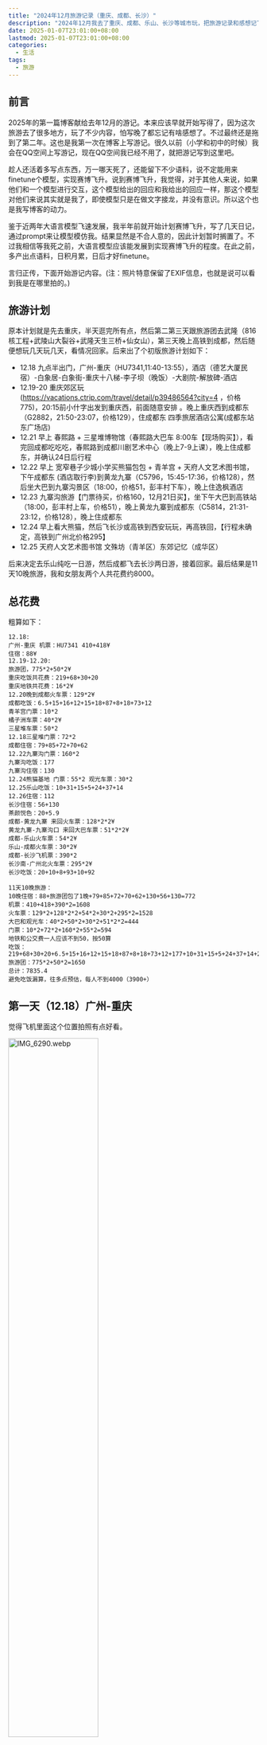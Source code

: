 ```yaml
---
title: "2024年12月旅游记录（重庆、成都、长沙）"
description: "2024年12月我去了重庆、成都、乐山、长沙等城市玩，把旅游记录和感想记下来。"
date: 2025-01-07T23:01:00+08:00
lastmod: 2025-01-07T23:01:00+08:00
categories:
  - 生活
tags:
  - 旅游
---
```


## 前言

2025年的第一篇博客献给去年12月的游记。本来应该早就开始写得了，因为这次旅游去了很多地方，玩了不少内容，怕写晚了都忘记有啥感想了。不过最终还是拖到了第二年。这也是我第一次在博客上写游记。很久以前（小学和初中的时候）我会在QQ空间上写游记，现在QQ空间我已经不用了，就把游记写到这里吧。

趁人还活着多写点东西，万一哪天死了，还能留下不少语料，说不定能用来finetune个模型，实现赛博飞升。说到赛博飞升，我觉得，对于其他人来说，如果他们和一个模型进行交互，这个模型给出的回应和我给出的回应一样，那这个模型对他们来说其实就是我了，即使模型只是在做文字接龙，并没有意识。所以这个也是我写博客的动力。

鉴于近两年大语言模型飞速发展，我半年前就开始计划赛博飞升，写了几天日记，通过prompt来让模型模仿我。结果显然是不合人意的，因此计划暂时搁置了。不过我相信等我死之前，大语言模型应该能发展到实现赛博飞升的程度。在此之前，多产出点语料，日积月累，日后才好finetune。

言归正传，下面开始游记内容。(注：照片特意保留了EXIF信息，也就是说可以看到我是在哪里拍的。)

## 旅游计划

原本计划就是先去重庆，半天逛完所有点，然后第二第三天跟旅游团去武隆（816核工程+武陵山大裂谷+武隆天生三桥+仙女山），第三天晚上高铁到成都，然后随便想玩几天玩几天，看情况回家。后来出了个初版旅游计划如下：

- 12.18 九点半出门，广州-重庆（HU7341,11:40-13:55），酒店（德艺大厦民宿）-白象居-白象街-重庆十八梯-李子坝（晚饭）-大剧院-解放碑-酒店
- 12.19-20 重庆郊区玩(https://vacations.ctrip.com/travel/detail/p39486564?city=4 ，价格775)，20:15前小什字出发到重庆西，前面随意安排
。晚上重庆西到成都东（G2882，21:50-23:07，价格129），住成都东 四季旅居酒店公寓(成都东站东广场店)
- 12.21 早上 春熙路 + 三星堆博物馆（春熙路大巴车 8:00车【现场购买】），看完回成都吃吃吃，春熙路到成都川剧艺术中心（晚上7-9上课），晚上住成都东，并确认24日后行程
- 12.22 早上 宽窄巷子少城小学买熊猫包包 + 青羊宫 + 天府人文艺术图书馆，下午成都东 (酒店取行李)到黄龙九寨（C5796，15:45-17:36，价格128），然后坐大巴到九寨沟景区（18:00，价格51，彭丰村下车），晚上住逸枫酒店
- 12.23 九寨沟旅游【门票待买，价格160，12月21日买】，坐下午大巴到高铁站（18:00，彭丰村上车，价格51），晚上黄龙九寨到成都东（C5814，21:31-23:12，价格128），晚上住成都东
- 12.24 早上看大熊猫，然后飞长沙或高铁到西安玩玩，再高铁回，【行程未确定，高铁到广州北价格295】
- 12.25 天府人文艺术图书馆 文殊坊（青羊区）东郊记忆（成华区）

后来决定去乐山纯吃一日游，然后成都飞去长沙两日游，接着回家。最后结果是11天10晚旅游，我和女朋友两个人共花费约8000。

## 总花费

粗算如下：

```text
12.18:
广州-重庆 机票：HU7341 410+418¥
住宿：88¥
12.19-12.20:
旅游团，775*2+50*2¥
重庆吃饭共花费：219+68+30+20
重庆地铁共花费：16*2¥
12.20晚到成都火车票：129*2¥
成都吃饭：6.5+15+16+12+15+18+87+8+18+73+12
青羊宫门票：10*2
橘子洲车票：40*2¥
三星堆车票：50*2
12.18三星堆门票：72*2
成都住宿：79+85+72+70+62
12.22九寨沟门票：160*2
九寨沟吃饭：177
九寨沟住宿：130
12.24熊猫基地 门票：55*2 观光车票：30*2
12.25乐山吃饭：10+31+15+5+24+37+14
12.26住宿：112
长沙住宿：56+130
茶颜悦色：20+5.9
成都-黄龙九寨 来回火车票：128*2*2¥
黄龙九寨-九寨沟口 来回大巴车票：51*2*2¥
成都-乐山火车票：54*2¥
乐山-成都火车票：30*2¥
成都-长沙飞机票：390*2
长沙南-广州北火车票：295*2¥
长沙吃饭：20+10+8+93+10+92
```

```text
11天10晚旅游：
10晚住宿：88+旅游团包了1晚+79+85+72+70+62+130+56+130=772
机票：410+418+390*2=1608
火车票：129*2+128*2*2+54*2+30*2+295*2=1528
大巴和观光车：40*2+50*2+30*2+51*2*2=444
门票：10*2+72*2+160*2+55*2=594
地铁和公交费一人应该不到50，按50算
吃饭：219+68+30+20+6.5+15+16+12+15+18+87+8+18+73+12+177+10+31+15+5+24+37+14+20+5.9+20+10+8+93+10+92=1189.4
旅游团：775*2+50*2=1650
总计：7835.4
避免吃饭漏算，往多点预估，每人不到4000（3900+）
```

## 第一天（12.18）广州-重庆

觉得飞机里面这个位置拍照有点好看。

<p><img src="IMG_6290.webp" alt="IMG_6290.webp" width="60%" height="auto"></p>

一下飞机就看到很大的雾，不知道是雾还是雾霾，不愧是雾都。

![IMG_6291.webp](IMG_6291.webp)

![IMG_6294.webp](IMG_6294.webp)

坐地铁到酒店放下行李后就按计划游玩。

白象居，进门看似一楼，往前走走，旁边就很深……吓死，那么高，感觉十几楼的样子……

图中正对着的就是东水门长江大桥，下面是湖广会馆。

![IMG_6298.webp](IMG_6298.webp)

白象居另外一边望出去。

![IMG_6299.webp](IMG_6299.webp)

这个楼梯别有一番美感。

<p><img src="IMG_6301.webp" alt="IMG_6301.webp" width="60%" height="auto"></p>

白象居外面一个打卡拍照点。（图里面的是路人）

<p><img src="IMG_6303.webp" alt="IMG_6303.webp" width="60%" height="auto"></p>

这个楼梯看着有点吓人，万一脚滑就直接滚下去了。

<p><img src="IMG_6320.webp" alt="IMG_6320.webp" width="60%" height="auto"></p>

出了白象居后，我们走到了东水门长江大桥上面去拍湖广会馆。上桥是坐电梯上的，大概5层楼那么高，还是观光电梯。电梯出来地板是铁皮做的，虽然知道应该很稳但是还是吓到出冷汗。在桥边拍照也很害怕，不敢靠近栏杆，同时也怕手滑手机掉下去了。

![IMG_6324.webp](IMG_6324.webp)

湖广会馆没进去，要钱，好像不是很值。

<p><img src="IMG_6326.webp" alt="IMG_6326.webp" width="60%" height="auto"></p>

然后走到重庆十八梯，期间穿过白象街传统风貌区，其实是一个很荒芜的人造的民国风格的街道，旁边是楼盘，说白了就是楼盘配套……这里没有照片，没啥好看的。

重庆十八梯有点像广州的北京路上下九之类的，商业步行街，也就那样，来一次看看样子就够了。
十八梯这个鸭鸭有点搞笑。

<video src="IMG_6334.webm" controls="controls" loop="loop" preload="auto"></video>

十八梯尽头有个防空洞，是以前用来躲避日军空袭的。现在变成一个纪念馆。

总的来说十八梯也没啥好拍的，最后上楼准备坐地铁的时候发现从上往下拍效果还不错。

![IMG_6337.webp](IMG_6337.webp)

![IMG_6342.webp](IMG_6342.webp)

晚饭去李子坝吃了李子坝梁山鸡，不是很辣，味道还可以。一定要团购，比单点便宜。

不是很懂拍轻轨穿楼有啥好看的……我就没拍。重庆的地铁和轻轨车头没封窗（司机门口写着"乘务员监督岗"），可以看到外面，这个要给个好评。

饭后去了大剧院旁边，拍对面的洪崖洞。下面是在路上地铁换乘时看到的夜景。

![IMG_6356.webp](IMG_6356.webp)

从大剧院到江边的路上很多人拦着你问要不要拍照，特别烦。推荐走地铁站1出口出去。

![IMG_6359.webp](IMG_6359.webp)

下面的图，江对面就是洪崖洞。

![IMG_6366.webp](IMG_6366.webp)

拍照打卡后还有点时间，就去了解放碑，其实也没啥看的，也是步行街，中间有个碑，下面两个警察围着碑转圈圈。我也懒得拍照了。

第一天就这样结束了。总结一下就是很多地方都很高，恐高千万别去。我反正下次再也不会去了。

## 第二天（12.19）重庆

一大早车导就来楼下接我们，他的车技很好。我们是小团，7座车，同行的还有另外两个上海小姐姐（似乎结了婚，应该叫阿姨？）。

第一站是"乌江画廊三层观光游船"，为什么要加双引号呢？因为这个非常垃圾。这个是赠送的，不过还不如不去，省下一个小时睡觉。

![IMG_6370.webp](IMG_6370.webp)

船上就这样子。因为在城区，没什么景色。

![IMG_6373.webp](IMG_6373.webp)

甚至有一种包工头巡视烂尾楼的感觉。

![IMG_6375.webp](IMG_6375.webp)

游船会在这个桥前面掉头。

![IMG_6379.webp](IMG_6379.webp)

掉头之后有趣的事情就来了，船上开始广播说下面有演出看。进去一看，就是卖字画的。好家伙，图穷匕见。还真有傻逼买。我上网查了下这个游船的船票价格，本地人只要5块钱，游客几十到一百多不等。细细品味这个价格，我甚至怀疑旅行社收了钱，带我们去这种地方（美其名曰`赠送涪陵段乌江画廊的【三层观光大游船】船票`）。

游船之后，下一个景点是816工程。这个点是我想去的。有些些好看的灯光效果就不发了，没什么特别。里面还挺大的，下面的图是核反应炉底部。

<p><img src="IMG_6392.webp" alt="IMG_6392.webp" width="60%" height="auto"></p>

接下来是武陵山大裂谷，一路下坡，进门不久后会有些猴子。看到有猴子抢前面游客的塑料袋，因为里面有吃的。不过这些猴子似乎比峨眉山的要温和一点。

这个景点真是恐高勿入，很大一段路都是在悬崖边走路，另外很大一段路就是在地缝里走路。不是地缝底部，而是离底部估计二十米左右的栈道。

路上风景还不错。

![IMG_6404.webp](IMG_6404.webp)

这个吊桥是必经之路，走过去的时候要吓死了。

![IMG_6405.webp](IMG_6405.webp)

走过吊桥之后往回看的景色。

![IMG_6406.webp](IMG_6406.webp)

接下来的路上没什么看点，一路下山，然后到地缝。下面的图是快到地缝的时候拍的。

<p><img src="IMG_6424.webp" alt="IMG_6424.webp" width="60%" height="auto"></p>

地缝入口。三公里的地缝，恐高者的噩梦。

<p><img src="IMG_6429.webp" alt="IMG_6429.webp" width="60%" height="auto"></p>

地缝里面没拍多少照片，这张是刚进去不远的时候拍的。

<p><img src="IMG_6430.webp" alt="IMG_6430.webp" width="60%" height="auto"></p>

这里是走到地缝出口的时候往回拍的。

<p><img src="IMG_6436.webp" alt="IMG_6436.webp" width="60%" height="auto"></p>

出了地缝之后还得坐缆车上山，又是一次对恐高的折磨。

![IMG_6443.webp](IMG_6443.webp)

今天就是这两个景点了。如果不恐高的话，武陵山大裂谷还是值得去的，但如果恐高，非常不推荐。我在地缝里只想走快点，赶紧走完，一点想看风景的心情都没有。

最后贴两张落日的图片，今天就结束了。晚上就在仙女山镇住。

![IMG_6444.webp](IMG_6444.webp)

![IMG_6445.webp](IMG_6445.webp)

## 第三天（12.20）重庆-成都

今天的景点是仙女山和天生三桥。

早上先去了仙女山，好像一个游客都没有。玩了一下滑雪橡皮圈。是赠送的`仙女山冰雪乐园`，好像只有这个玩，并且开始甚至工作人员都没有，我们等了一会儿才有人过来。滑了两三趟就差不多了，没玩过图一乐，再玩就会腻了。这个没有拍照。

接下来是树顶漫步，就在冰雪乐园旁边，也是送的。恐高折磨+1。

![IMG_6451.webp](IMG_6451.webp)

<p><img src="IMG_6452.webp" alt="IMG_6452.webp" width="60%" height="auto"></p>

树顶漫步最后其实有一个很高的塔，我直接就没敢上去。恐高折磨+2。

<p><img src="IMG_6461.webp" alt="IMG_6461.webp" width="60%" height="auto"></p>

送的这两个项目，也就滑雪橡皮圈有点意思……本来想来仙女山看下雪的，结果没有，只有融雪，都结冰了。接下来是坐景区的小火车，去大草原。说是小火车，其实是小火车外形的汽车……

![IMG_6463.webp](IMG_6463.webp)

有很多羊在吃自助餐。

![IMG_6486.webp](IMG_6486.webp)

然后仙女山就算逛完了。坐小火车出景区，然后车导带我们去天生三桥。

天生三桥几乎全程在峡谷底部走，所以对恐高比较友好。唯一不友好的就是开头走去坐电梯的那段，全程走在悬崖边。然后电梯下去底部也是很不友好，这个观光电梯还会旋转……就是说你不想看也给你转出去看。

<p><img src="IMG_6533.webp" alt="IMG_6533.webp" width="60%" height="auto"></p>

经典拍照打卡点。

<p><img src="IMG_6545.webp" alt="IMG_6545.webp" width="60%" height="auto"></p>

天福官驿，也是拍照打卡点。

![IMG_6550.webp](IMG_6550.webp)

这个像刀一样的拍照打卡点。

<p><img src="IMG_6552.webp" alt="IMG_6552.webp" width="60%" height="auto"></p>

还有这个长得像猩猩，不知道你们有没有看出来。

<p><img src="IMG_6564.webp" alt="IMG_6564.webp" width="60%" height="auto"></p>

总的来说，天生三桥除了开头，就是一个非常轻松的徒步体验。

晚上在重庆吃了点小吃，然后就坐高铁去了成都。小吃我要特别吐槽两家，`巴渝正月山城小汤圆（解放碑总店）`和`肖炮现炸酥肉（总店）仅此一家（解放碑店）`。这两家价格都不便宜。前面那家一份奶雪冰汤圆吃出两个尖锐异物，后面那家肉是炸好放着的，你买的时候再给你复炸一遍。这个酥肉口感很老，粉比肉厚，不好吃，我买了最小份都没吃完，越吃越难吃，想喂狗没找到狗，最后喂垃圾桶了。这两家店，两个字：垃圾。千万别去。被小红书的推荐大坑特坑，以后我再看小红书推荐这些吃的我就是傻逼。小h书的美食推荐，谁信谁傻逼。

最后总结一下重庆之行：恐高还是别去了，重庆不适合你。

## 第四天（12.21）成都

今天的行程是三星堆。

到春熙路熊猫屁股下面坐大巴车到三星堆，车票来回60。这里很多拉人坐黑车的，特别烦人。

<p><img src="IMG_6578.webp" alt="IMG_6578.webp" width="60%" height="auto"></p>

三星堆博物馆镇馆之宝之一——青铜大立人像。

<p><img src="IMG_6586.webp" alt="IMG_6586.webp" width="60%" height="auto"></p>

黄金面具。

<p><img src="IMG_6589.webp" alt="IMG_6589.webp" width="60%" height="auto"></p>

我觉得这个影子挺好看的。

![IMG_6594.webp](IMG_6594.webp)

也是三星堆博物馆镇馆之宝之一——金杖。

<p><img src="IMG_6603.webp" alt="IMG_6603.webp" width="60%" height="auto"></p>

我只是走马观花看了一下，因为东西太多了，很多东西都差不多，不如直接挑重点的看。图片就不一一发出来了。大家都推荐买讲解，因为自己啥也看不懂。我没买，就随便看看。

## 第五天（12.22）成都-九寨沟

今天的行程是宽窄巷子和青羊宫，然后高铁到九寨沟住宿。

宽窄巷子也是跟北京路步行街感觉差不多，没有拍照的必要。到此一游即可。

银杏很好看。

![IMG_6612.webp](IMG_6612.webp)

![IMG_6616.webp](IMG_6616.webp)

![IMG_6619.webp](IMG_6619.webp)

午饭在奎星楼街吃了豆花和蛋烘糕。这个物价有亿点贵。觅豆豆花一碗20+，旁边的易老大蛋烘糕一小个5+。性价比很低，非常不值，不推荐吃。豆花其实广州也能吃……和甜品店豆腐花差不多。蛋烘糕味道则是像夹心鸡蛋仔。

青羊宫门票10元，比想象中的大，值得一看，不过没拍照。

下午直接高铁到黄龙九寨站，然后大巴到九寨沟口。高铁站门口黑车拉客有点烦人，大巴车程大约1小时40分钟。对于晕车的人来说有点难熬。

![IMG_6635.webp](IMG_6635.webp)

晚上吃了牦牛肉火锅，很好吃。强烈推荐。我们吃的是"喜马拉雅音乐藏餐吧"。一定要团购！不要单点。一开始我们不知道，单点了一个锅。后来和路人聊天发现有团购，一看，md，比单点一个锅还便宜，还多不少东西。于是跟老板商量改成团购，老板同意了。一开始不说有团购，还好遇到广州老乡聊了两句，不然差点被坑。这点要扣分！至于吃的，2-3人餐（美团团购一百七十多），两个人吃撑了，剩下的打包做了第二天的午饭和晚饭。感觉3-4人吃是没问题的。说到美团团购，我发现两个号定价还不一样，其中一个便宜点，于是用便宜的那个号下单了。偷偷搞价格歧视是吧？

## 第六天（12.23）九寨沟-成都

今天就是九寨沟游玩一整天，然后大巴到高铁站坐高铁回成都。

九寨沟的景色确实很棒，非常值得去！因为时间原因，我们只逛了部分景点（箭竹海-箭竹海瀑布-珍珠滩瀑布-长海-五彩池-诺日朗瀑布-犀牛海-老虎海-树正瀑布-树正群海）。全程能原地上下车的就原地上下车，不能的才走。

下面是箭竹海。

![IMG_6666.webp](IMG_6666.webp)

箭竹海瀑布。下面是其中一小块，我拍的是live照片，我转成了视频。

<video src="IMG_6685.webm" controls="controls" loop="loop" preload="auto" width="60%" height="auto"></video>

也是在箭竹海瀑布，这个植物结冰了很好看。

<p><img src="IMG_6692.webp" alt="IMG_6692.webp" width="60%" height="auto"></p>

珍珠滩瀑布。

<video src="IMG_6737.webm" controls="controls" loop="loop" preload="auto"></video>

长海。

![IMG_6776.webp](IMG_6776.webp)

五彩池。可以看到确实有颜色渐变。

![IMG_6777.webp](IMG_6777.webp)

诺日朗瀑布。

![IMG_6810.webp](IMG_6810.webp)

老虎海，非常蓝，我想到了二价铜离子的颜色。

![IMG_6858.webp](IMG_6858.webp)

在九寨沟我没有高原反应，但是走楼梯时走一会儿就会气喘吁吁。上午十点去，下午五点多出来。

## 第七天（12.24）成都

今天的行程只有一个——去熊猫基地看熊猫。为了节省时间，我们买了观光车票。

熊猫基地里面吃的特别贵，如果不是非常有钱，一定要带吃的去！！！不是喂熊猫，是给自己吃！！！

熊猫基地里面大部份熊猫都离我们很远，不用长焦拍不清楚。

![IMG_6892.webp](IMG_6892.webp)

不知道为什么有很多孔雀。

<p><img src="IMG_6943.webp" alt="IMG_6943.webp" width="60%" height="auto"></p>

下午排队一个小时去看花花（一只熊猫的名字），不过也是很远，拍不清楚，就不放照片上来的。有不少人拿三脚架和长焦去拍。对于我来说，这只熊猫比别的会活跃一点，除此之外就没什么区别了。不懂为什么那么多人排队去看。

然后还逛了别的场地。拍熊猫还得放大拍，画质不是很好。

<video src="IMG_6950.webm" controls="controls" loop="loop" preload="auto"></video>

<video src="IMG_6960.webm" controls="controls" loop="loop" preload="auto"></video>

总结一下，就是想看熊猫的话不如直接去动物园。

## 第八天（12.25）成都-乐山-成都

今天是乐山纯吃一日游。早上坐动车去乐山，一天7顿两个人总共吃了136元。

总共吃了这些：
- 林家叶儿粑(慧园街店)【甜的比咸的好吃，像特大汤圆，3-4元一个，看着小吃着多】
- 眼镜儿甜皮鸭【很一般，就像抹了糖浆的烧鸭，16一斤，图里半只31，不推荐】
- 销魂钵钵鸡(慧园街店)【1块一根，一次性锅底】
- 串妹花式冰粉(乐山总店)【5块钱，好吃】
- 赛滋味钵钵鸡(奥兰多购物中心店)【8毛一签，最低30根，锅底不知道会不会复用】
- 九九豆腐脑(牛咡桥店)【图中咸的8块钱，甜的6块，咸的比甜的好吃，且更大份】
- 长药好运油炸(长药农贸市场店)【短签6毛，长签4块，不过可能不是很干净（我掉了串肉，服务员洗洗丢回冰箱了，并且竹签不知道是不是重复用的，有些人吃了会把签丢地上），图里37块】

下面七张图就是按上面的顺序。

![IMG_6974.webp](IMG_6974.webp)

![IMG_6976.webp](IMG_6976.webp)

![IMG_6978.webp](IMG_6978.webp)

![IMG_6980.webp](IMG_6980.webp)

![IMG_6980.5.webp](IMG_6980.5.webp)

![IMG_6981.webp](IMG_6981.webp)

![IMG_6987.webp](IMG_6987.webp)

在吃完九九豆腐脑之后，走路去嘉定坊和上中顺特色街区逛了一下。没有特别好看的照片，所以不发了。有时间可以逛逛。最后从上中顺坐公交车去吃油炸，然后坐动车回成都。

去乐山没看大佛，一个原因是天气雾蒙蒙的，另一个是感觉门票（恐高别去）和船票不值。

## 第九天（12.26）成都-长沙

今天逛了东郊记忆、文殊院、天府人文艺术图书馆，然后坐晚上的飞机去长沙。

东郊记忆就是用旧厂房改造的步行街，跟广州的红砖厂差不多。涂鸦很好看。

![IMG_6991.webp](IMG_6991.webp)

<p><img src="IMG_6992.webp" alt="IMG_6992.webp" width="60%" height="auto"></p>

![IMG_6993.webp](IMG_6993.webp)

![IMG_6994.webp](IMG_6994.webp)

看到了号码为666的巴士。

![IMG_6999.webp](IMG_6999.webp)

午饭吃了乐山胖哥跷脚牛肉。两个人刚好一个小锅吃饱。价格实惠。

![IMG_7001.webp](IMG_7001.webp)

文殊院，是一个寺庙，还可以。

![IMG_7010.webp](IMG_7010.webp)

<p><img src="IMG_7011.webp" alt="IMG_7011.webp" width="60%" height="auto"></p>

天府人文艺术图书馆，这个建筑设计特别好看。在里面的外文书架上看到一堆英文的黄皮书（各种编程书籍）。不过没找到中文的技术类书籍，毕竟是人文艺术图书馆，也合理。

![IMG_7012.webp](IMG_7012.webp)

![IMG_7015.webp](IMG_7015.webp)

![IMG_7017.webp](IMG_7017.webp)

图书馆旁边是天府艺术公园，看到有几个人在cosplay拍照（我没拍）。

![IMG_7018.webp](IMG_7018.webp)

晚上吃了附近的成都火锅，他们的火锅蘸料是要放很多香油的，不放会很辣，放了没那么辣。

吃完就坐地铁到机场飞长沙了，然后在长沙住了一晚。选了个机场旁的便宜旅馆，还包接送。我看这旅馆在携程上五星评分，而且价格不到一百，非常好奇，所以选了。去到发现是别的旅馆，就是说这个老板在网上挂了很多家不同名字的旅馆，其实都是同一家。入住还要了携程的登录验证码（嘴上说是入住的验证码），我算是知道全五星好评怎么来的了。趁其不备马上改了密码。以我的经验，如果携程研发有点脑子，用户改密码后应该会把所有登录态清除，需要重新登录。当然我也遇见过一些应用改了密码不会退出登录的（这个设计不够responsible）。入住后发现，床单有点脏……又不敢给差评，怕被手机轰炸。过两个月去澳洲了不用了再给个差评。

## 第十天（12.27）长沙

早上睡懒觉，中午直接去璇宫吃八宝鸭（被某个明星带火了），这么高端的酒店居然能团购，味道还行吧。

饭后去酒店入住（五一广场附近的七天连锁酒店），然后出门逛了岳麓山，晚饭麓山南路吃小吃。

下图是进岳麓山后拍的岳麓书院。岳麓书院没有进去，因为感觉门票不值。

![IMG_7039.webp](IMG_7039.webp)

爱晚亭。

![IMG_7048.webp](IMG_7048.webp)

走小路上山。走之前我也不知道这路连阶梯都没有的。算是经典徒步线路了。有点陡，不推荐走。

![IMG_7049.webp](IMG_7049.webp)

25分钟速通岳麓山。

![IMG_7051.webp](IMG_7051.webp)

结果爬上来了就给我看这个？

<p><img src="IMG_7054.webp" alt="IMG_7054.webp" width="60%" height="auto"></p>

天气不是很好，能见度不高。拍出来不好看。

![IMG_7056.webp](IMG_7056.webp)

![IMG_7057.webp](IMG_7057.webp)

然后就走路下山。首先吃了罗家臭豆腐的臭豆腐和糖油粑粑，这个不推荐，工业化制作，味道和口感都一般般。

这个老头子糖油粑粑不错。他家也就只有糖油粑粑不错，别的别点！

<p><img src="IMG_7066.webp" alt="IMG_7066.webp" width="60%" height="auto"></p>

路过长沙超算中心合个影。鄙视旁边黄色的美团单车乱停乱放。阻鸠住晒。

![IMG_7068.webp](IMG_7068.webp)

还吃了臭名远扬臭豆腐，也觉得不太行，不推荐。它不配拥有图。

吃完麓山南路，去看了杜甫江阁。都是看夜晚的灯光，没人买票进去。

![IMG_7070.webp](IMG_7070.webp)

杜甫江阁楼下很多卖唱的和直播的。下图是望对面岳麓山拍过去。

![IMG_7073.webp](IMG_7073.webp)

然后去了长沙文和友，不推荐在里面买东西吃，只是逛逛看看景。

![IMG_7081.webp](IMG_7081.webp)

最后走路穿过坡子街回家酒店。

## 第十一天（12.28）长沙-广州

今天上午去了橘子洲，然后逛了坡子街，午饭在火宫殿吃小吃，下午高铁回广州。

橘子洲主要看点就是毛主席雕塑，人很多。可以把橘子洲当成一个大公园闲逛。搞笑的是橘子洲的树上挂了很多假橘子。

![IMG_7115.webp](IMG_7115.webp)

论读书的重要性。以前的课文，要求全文背诵。现在几乎忘光了，上面写的很多字都看不懂。

![IMG_7129.webp](IMG_7129.webp)

然后去了坡子街，吃了黑色经典臭豆腐。来长沙吃了很多次臭豆腐，我觉得黑色经典的最好吃！外脆内软，别家的都做不到。来长沙吃臭豆腐，只吃黑色经典的就行了。我不是针对某个品牌，我是说，_________。

午饭在火宫殿小吃王国吃，团购，最后没吃完打包了一些回广州。

![IMG_7136.webp](IMG_7136.webp)

吃完午饭后就回酒店拿行李坐高铁回广州了。
